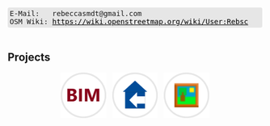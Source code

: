 
<div style="background-color:#E6E6E6; font-family: monospace, monospace; padding:4px; border-radius:4px;">
    E-Mail: &nbsp; rebeccasmdt@gmail.com <br>
    OSM Wiki: <a href="https://wiki.openstreetmap.org/wiki/User:Rebsc" style="color:black">https://wiki.openstreetmap.org/wiki/User:Rebsc</a> 
</div>

<br>

## Projects

<p align="center">
   <a href="https://github.com/rebeccasc/BIMtoOSM"><img width="90" src="docs/bim.png"></a>&nbsp;&nbsp;
   <a href="https://github.com/JOSM/indoorhelper"><img width="90" src="docs/indoorhelper.png"></a>&nbsp;&nbsp;
   <a href="https://github.com/JOSM/PicLayer"><img width="90" src="docs/piclayer.png"></a>
</p>